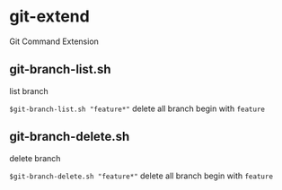 # git-extend

Git Command Extension

## git-branch-list.sh

list branch

`$git-branch-list.sh "feature*"` delete all branch begin with `feature`

## git-branch-delete.sh

delete branch

`$git-branch-delete.sh "feature*"` delete all branch begin with `feature`